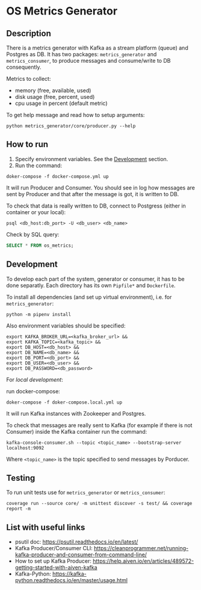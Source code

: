 # OS Metrics Generator 

## Description

There is a metrics generator with Kafka as a stream platform (queue) and Postgres as DB.
It has two packages: `metrics_generator` and `metrics_consumer`, to produce messages and consume/write to DB consequently.

Metrics to collect:
- memory (free, available, used)
- disk usage (free, percent, used)
- cpu usage in percent (default metric)

To get help message and read how to setup arguments:
```shell
python metrics_generator/core/producer.py --help
```

## How to run

1. Specify environment variables. See the [Development](#development) section.
2. Run the command:
```shell
doker-compose -f docker-compose.yml up
```

It will run Producer and Consumer. 
You should see in log how messages are sent by Producer and that after the message is got, it is written to DB.

To check that data is really written to DB, connect to Postgress (either in container or your local):
```shell 
psql <db_host:db_port> -U <db_user> <db_name>
```

Check by SQL query:

```sql
SELECT * FROM os_metrics;
```

## Development 

To develop each part of the system, generator or consumer, it has to be done separatly.
Each directory has its own `Pipfile*` and `Dockerfile`.

To install all dependencies (and set up virtual environment), i.e. for `metrics_generator`:
```shell
python -m pipenv install
```

Also environment variables should be specified:
```shell
export KAFKA_BROKER_URL=<kafka_broker_url> &&
export KAFKA_TOPIC=<kafka_topic> &&
export DB_HOST=<db_host> &&
export DB_NAME=<db_name> &&
export DB_PORT=<db_port> &&
export DB_USER=<db_user> &&
export DB_PASSWORD=<db_password>
```

For *local development*:

run docker-compose:
```shell 
doker-compose -f doker-compose.local.yml up
```

It will run Kafka instances with Zookeeper and Postgres.

To check that messages are really sent to Kafka (for example if there is not Consumer) inside the Kafka container run the command:
```shell
kafka-console-consumer.sh --topic <topic_name> --bootstrap-server localhost:9092
```
Where `<topic_name>` is the topic specified to send messages by Porducer.

## Testing

To run unit tests use for `metrics_generator` or `metrics_consumer`:
```shell
coverage run --source core/ -m unittest discover -s test/ && coverage report -m
```

## List with useful links

* psutil doc: https://psutil.readthedocs.io/en/latest/
* Kafka Producer/Consumer CLI: https://cleanprogrammer.net/running-kafka-producer-and-consumer-from-command-line/
* How to set up Kafka Producer: https://help.aiven.io/en/articles/489572-getting-started-with-aiven-kafka
* Kafka-Python: https://kafka-python.readthedocs.io/en/master/usage.html
